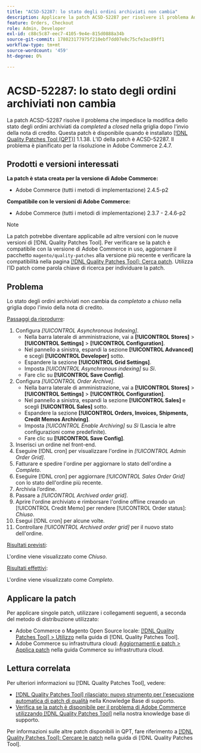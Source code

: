 ```yaml
---
title: "ACSD-52287: lo stato degli ordini archiviati non cambia"
description: Applicare la patch ACSD-52287 per risolvere il problema Adobe Commerce, in cui lo stato degli ordini archiviati non cambia da *completato* a *chiuso* sulla griglia dopo l'invio della nota di credito.
feature: Orders, Checkout
role: Admin, Developer
exl-id: c88c5c87-eec7-4105-9e4e-815d0888a34b
source-git-commit: 178023177975f210ebf7dd07e8c75cfe3ac89ff1
workflow-type: tm+mt
source-wordcount: '459'
ht-degree: 0%

---
```


# ACSD-52287: lo stato degli ordini archiviati non cambia

La patch ACSD-52287 risolve il problema che impedisce la modifica dello stato degli ordini archiviati da *completed* a *closed* nella griglia dopo l&#39;invio della nota di credito. Questa patch è disponibile quando è installato [[!DNL Quality Patches Tool (QPT)]](/help/announcements/adobe-commerce-announcements/magento-quality-patches-released-new-tool-to-self-serve-quality-patches.md) 1.1.38. L’ID della patch è ACSD-52287. Il problema è pianificato per la risoluzione in Adobe Commerce 2.4.7.

## Prodotti e versioni interessati

**La patch è stata creata per la versione di Adobe Commerce:**

* Adobe Commerce (tutti i metodi di implementazione) 2.4.5-p2

**Compatibile con le versioni di Adobe Commerce:**

* Adobe Commerce (tutti i metodi di implementazione) 2.3.7 - 2.4.6-p2

>[!NOTE]
>
>La patch potrebbe diventare applicabile ad altre versioni con le nuove versioni di [!DNL Quality Patches Tool]. Per verificare se la patch è compatibile con la versione di Adobe Commerce in uso, aggiornare il pacchetto `magento/quality-patches` alla versione più recente e verificare la compatibilità nella pagina [[!DNL Quality Patches Tool]: Cerca patch](https://experienceleague.adobe.com/tools/commerce-quality-patches/index.html). Utilizza l’ID patch come parola chiave di ricerca per individuare la patch.

## Problema

Lo stato degli ordini archiviati non cambia da *completato* a *chiuso* nella griglia dopo l&#39;invio della nota di credito.

<u>Passaggi da riprodurre</u>:

1. Configura *[!UICONTROL Asynchronous Indexing]*.
   * Nella barra laterale di amministrazione, vai a **[!UICONTROL Stores]** > **[!UICONTROL Settings]** > **[!UICONTROL Configuration]**.
   * Nel pannello a sinistra, espandi la sezione **[!UICONTROL Advanced]** e scegli **[!UICONTROL Developer]** sotto.
   * Espandere la sezione **[!UICONTROL Grid Settings]**.
   * Imposta *[!UICONTROL Asynchronous indexing]* su *Sì*.
   * Fare clic su **[!UICONTROL Save Config]**.
1. Configura *[!UICONTROL Order Archive]*.
   * Nella barra laterale di amministrazione, vai a **[!UICONTROL Stores]** > **[!UICONTROL Settings]** > **[!UICONTROL Configuration]**.
   * Nel pannello a sinistra, espandi la sezione **[!UICONTROL Sales]** e scegli **[!UICONTROL Sales]** sotto.
   * Espandere la sezione **[!UICONTROL Orders, Invoices, Shipments, Credit Memos Archiving]**.
   * Imposta *[!UICONTROL Enable Archiving]* su *Sì* (Lascia le altre configurazioni come predefinite).
   * Fare clic su **[!UICONTROL Save Config]**.
1. Inserisci un ordine nel front-end.
1. Eseguire [!DNL cron] per visualizzare l&#39;ordine in *[!UICONTROL Admin Order Grid]*.
1. Fatturare e spedire l&#39;ordine per aggiornare lo stato dell&#39;ordine a *Completo*.
1. Eseguire [!DNL cron] per aggiornare *[!UICONTROL Sales Order Grid]* con lo stato dell&#39;ordine più recente.
1. Archivia l’ordine.
1. Passare a *[!UICONTROL Archived order grid]*.
1. Aprire l&#39;ordine archiviato e rimborsare l&#39;ordine offline creando un [!UICONTROL Credit Memo] per rendere [!UICONTROL Order status]: *Chiuso*.
1. Esegui [!DNL cron] per alcune volte.
1. Controllare *[!UICONTROL Archived order grid]* per il nuovo stato dell&#39;ordine.

<u>Risultati previsti</u>:

L&#39;ordine viene visualizzato come *Chiuso*.

<u>Risultati effettivi</u>:

L&#39;ordine viene visualizzato come *Completo*.

## Applicare la patch

Per applicare singole patch, utilizzare i collegamenti seguenti, a seconda del metodo di distribuzione utilizzato:

* Adobe Commerce o Magento Open Source locale: [[!DNL Quality Patches Tool] > Utilizzo](https://experienceleague.adobe.com/docs/commerce-operations/tools/quality-patches-tool/usage.html) nella guida di [!DNL Quality Patches Tool].
* Adobe Commerce su infrastruttura cloud: [Aggiornamenti e patch > Applica patch](https://experienceleague.adobe.com/docs/commerce-cloud-service/user-guide/develop/upgrade/apply-patches.html) nella guida Commerce su infrastruttura cloud.

## Lettura correlata

Per ulteriori informazioni su [!DNL Quality Patches Tool], vedere:

* [[!DNL Quality Patches Tool] rilasciato: nuovo strumento per l&#39;esecuzione automatica di patch di qualità](/help/announcements/adobe-commerce-announcements/magento-quality-patches-released-new-tool-to-self-serve-quality-patches.md) nella Knowledge Base di supporto.
* [Verifica se la patch è disponibile per il problema di Adobe Commerce utilizzando  [!DNL Quality Patches Tool]](/help/support-tools/patches-available-in-qpt-tool/check-patch-for-magento-issue-with-magento-quality-patches.md) nella nostra knowledge base di supporto.

Per informazioni sulle altre patch disponibili in QPT, fare riferimento a [[!DNL Quality Patches Tool]: Cercare le patch](https://experienceleague.adobe.com/tools/commerce-quality-patches/index.html) nella guida di [!DNL Quality Patches Tool].
